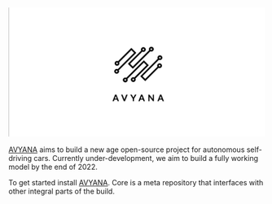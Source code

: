 <img src="https://github.com/Avyana-Tech/.github/blob/main/asset/AVYANA.png" width=1000>

[AVYANA](https://avyana.tech) aims to build a new age open-source project for autonomous self-driving cars. Currently under-development, we aim to build a fully working model by the end of 2022.

To get started install [AVYANA](https://github.com/Avyana-Tech/Avyana.git). Core is a meta repository that interfaces with other integral parts of the build.
